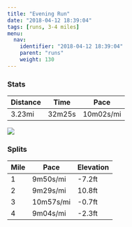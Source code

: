 ```yaml
---
title: "Evening Run"
date: "2018-04-12 18:39:04"
tags: [runs, 3-4 miles]
menu:
  nav:
    identifier: "2018-04-12 18:39:04"
    parent: "runs"
    weight: 130
---
```


### Stats

| Distance | Time | Pace |
|----------|------|------|
|3.23mi|32m25s|10m02s/mi|

<img src='https://maps.googleapis.com/maps/api/staticmap?maptype=roadmap&path=enc:swjeI|hyLh@_Ei@x@zBlCDtInE`MnIrChJ|PvGhUxGhf@q@aB~@lMs@bYn@zEkAnDGdJFsJ~CoGeBaM\aTcIkm@yFcSmFkFwC{HmKiGkBeNiDaD|B{E{Am@a@dD&key=AIzaSyC1MId7bFpkLXNAaYhBSTb8jLyiSqzbDtM&size=800x800&markers=color:yellow|label:S|53.4721,-2.26463&markers=color:green|label:F|53.472199999999994,-2.26456'>

### Splits

| Mile | Pace | Elevation |
|------|------|-----------|
|1|9m50s/mi|-7.2ft|
|2|9m29s/mi|10.8ft|
|3|10m57s/mi|-0.7ft|
|4|9m04s/mi|-2.3ft|
